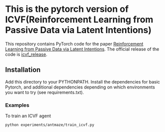 
# This is the pytorch version of ICVF(Reinforcement Learning from Passive Data via Latent Intentions)

This repository contains PyTorch code for the paper [Reinforcement Learning from Passive Data via Latent Intentions](https://arxiv.org/abs/2304.04782).
The official release of the code is [icvf_release](https://github.com/dibyaghosh/icvf_release).

## Installation

Add this directory to your PYTHONPATH. Install the dependencies for basic Pytorch, and additional dependencies depending on which environments you want to try (see requirements.txt).



### Examples

To train an ICVF agent

```
python experiments/antmaze/train_icvf.py
```
